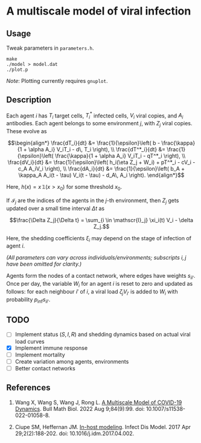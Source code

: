 # A multiscale model of viral infection

## Usage

Tweak parameters in `parameters.h`.

```
make
./model > model.dat
./plot.p
```

_Note_: Plotting currently requires `gnuplot`.

## Description

Each agent $i$ has $T_i$ target cells, $`T^*_i`$ infected cells, $V_i$ viral copies, and $A_i$ antibodies. Each agent belongs to some environment $j$, with $Z_j$ viral copies. These evolve as
```math
\begin{align*}
\frac{dT_i}{dt}   &= \frac{1}{\epsilon}\left( b - \frac{\kappa}{1 + \alpha A_i} V_iT_i - d\, T_i \right), \\
\frac{dT^*_i}{dt} &= \frac{1}{\epsilon}\left( \frac{\kappa}{1 + \alpha A_i} V_iT_i - qT^*_i \right), \\
\frac{dV_i}{dt}   &= \frac{1}{\epsilon}\left( h_i(\eta Z_j + W_i) + pT^*_i - cV_i - c_A A_iV_i \right), \\
\frac{dA_i}{dt}   &= \frac{1}{\epsilon}\left( b_A + \kappa_A A_i(t - \tau) V_i(t - \tau) - d_A\, A_i \right).
\end{align*}
```

Here, $h(x) = x\, \mathbb{1}(x > x_0)$ for some threshold $x_0$.

If $\mathscr{I}_j$ are the indices of the agents in the $j$-th environment, then $Z_j$ gets updated over a small time interval $\Delta t$ as
```math
\frac{\Delta Z_j}{\Delta t} = \sum_{i \in \mathscr{I}_j} \xi_i(t) V_i - \delta Z_j.
```

Here, the shedding coefficients $\xi_i$ may depend on the stage of infection of agent $i$.

_(All parameters can vary across individuals/environments; subscripts $`i, j`$ have been omitted for clarity.)_

Agents form the nodes of a contact network, where edges have weights $s_{ii'}$. Once per day, the variable $W_i$ for an agent $i$ is reset to zero and updated as follows: for each neighbour $i'$ of $i$, a viral load $\zeta_j V_{i'}$ is added to $W_i$ with probability $p_\text{inf} s_{ii'}$.

## TODO
- [ ] Implement status ($S, I, R$) and shedding dynamics based on actual viral load curves
- [x] Implement immune response
- [ ] Implement mortality
- [ ] Create variation among agents, environments
- [ ] Better contact networks

## References

1. Wang X, Wang S, Wang J, Rong L. [A Multiscale Model of COVID-19 Dynamics](https://www.ncbi.nlm.nih.gov/pmc/articles/PMC9360740/). Bull Math Biol. 2022 Aug 9;84(9):99. doi: 10.1007/s11538-022-01058-8.

2. Ciupe SM, Heffernan JM. [In-host modeling](https://pubmed.ncbi.nlm.nih.gov/29928736/). Infect Dis Model. 2017 Apr 29;2(2):188-202. doi: 10.1016/j.idm.2017.04.002.
